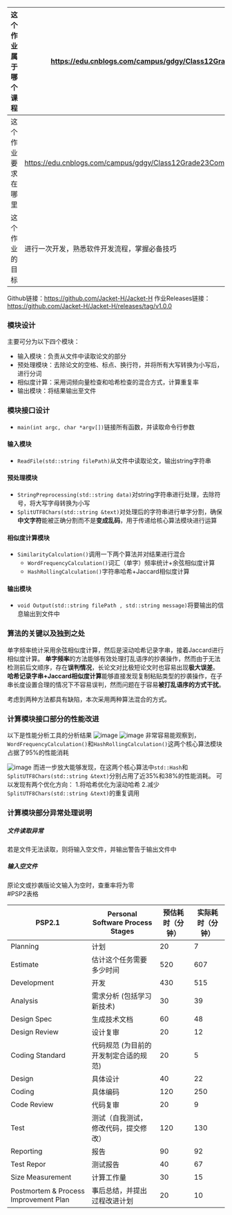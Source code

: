 | 这个作业属于哪个课程 | <https://edu.cnblogs.com/campus/gdgy/Class12Grade23ComputerScience> |
| ---- | ---- |
| 这个作业要求在哪里 | <https://edu.cnblogs.com/campus/gdgy/Class12Grade23ComputerScience/homework/13468> |
| 这个作业的目标 | 进行一次开发，熟悉软件开发流程，掌握必备技巧 |

Github链接：<https://github.com/Jacket-H/Jacket-H>
作业Releases链接：<https://github.com/Jacket-H/Jacket-H/releases/tag/v1.0.0>
<br>
### 模块设计
主要可分为以下四个模块：
* 输入模块：负责从文件中读取论文的部分
* 预处理模块：去除论文的空格、标点、换行符，并将所有大写转换为小写后，进行分词
* 相似度计算：采用词频向量检查和哈希检查的混合方式，计算重复率
* 输出模块：将结果输出至文件
  
### 模块接口设计
- `main(int argc, char *argv[])`链接所有函数，并读取命令行参数
#### 输入模块
- `ReadFile(std::string filePath)`从文件中读取论文，输出string字符串
#### 预处理模块
- `StringPreprocessing(std::string data)`对string字符串进行处理，去除符号，将大写字母转换为小写
- `SplitUTF8Chars(std::string &text)`对处理后的字符串进行单字分割，确保**中文字符**能被正确分割而不是**变成乱码**，用于传递给核心算法模块进行运算
#### 相似度计算模块
- `SimilarityCalculation()`调用一下两个算法并对结果进行混合
  - `WordFrequencyCalculation()`词汇（单字）频率统计+余弦相似度计算
  - `HashRollingCalculation()`字符串哈希+Jaccard相似度计算
#### 输出模块
- `void Output(std::string filePath , std::string message)`将要输出的信息输出到文件中

### 算法的关键以及独到之处
单字频率统计采用余弦相似度计算，然后是滚动哈希记录字串，接着Jaccard进行相似度计算。
**单字频率**的方法能够有效处理打乱语序的抄袭操作，然而由于无法检测前后文顺序，存在**误判情况**，长论文对比极短论文时也容易出现**极大误差**。
**哈希记录字串+Jaccard相似度计算**能够直接发现复制粘贴类型的抄袭操作，在子串长度设置合理的情况下不容易误判，然而问题在于容易**被打乱语序的方式干扰**。

考虑到两种方法都具有缺陷，本次采用两种算法混合的方式。

### 计算模块接口部分的性能改进
以下是性能分析工具的分析结果
![image](https://img2024.cnblogs.com/blog/3699281/202509/3699281-20250922020014561-708782500.png)
![image](https://img2024.cnblogs.com/blog/3699281/202509/3699281-20250922020240154-1229011238.png)
非常容易能观察到，`WordFrequencyCalculation()`和`HashRollingCalculation()`这两个核心算法模块占据了95%的性能消耗

![image](https://img2024.cnblogs.com/blog/3699281/202509/3699281-20250922020642180-1072380995.png)
而进一步放大能够发现，在这两个核心算法中`std::Hash`和`SplitUTF8Chars(std::string &text)`分别占用了近35%和38%的性能消耗。
可以发现有两个优化方向：
1.将哈希优化为滚动哈希
2.减少`SplitUTF8Chars(std::string &text)`的重复调用

### 计算模块部分异常处理说明
##### 文件读取异常
若是文件无法读取，则将输入空文件，并输出警告于输出文件中
##### 输入空文件
原论文或抄袭版论文输入为空时，查重率将为零
<br>
#PSP2表格

| PSP2.1 | Personal Software Process Stages | 预估耗时（分钟） | 实际耗时（分钟） |
| ---- | ---- | ---- | ---- |
| Planning | 计划 | 20 | 7 |
| Estimate | 估计这个任务需要多少时间 | 520 | 607 |
| Development | 开发 | 430 | 515 |
| Analysis | 需求分析 (包括学习新技术) | 30 | 39 |
| Design Spec | 生成技术文档 | 60 | 48 |
| Design Review | 设计复审 | 20 | 12 |
| Coding Standard | 代码规范 (为目前的开发制定合适的规范) | 20 | 5 |
| Design | 具体设计 | 40 | 22 |
| Coding | 具体编码 | 120 | 250 |
| Code Review | 代码复审 | 20 | 9 |
| Test | 测试（自我测试，修改代码，提交修改） | 120 | 130 |
| Reporting | 报告 | 90 | 92 |
| Test Repor | 测试报告 | 40 | 67 |
| Size Measurement | 计算工作量 | 30 | 15 |
| Postmortem & Process Improvement Plan | 事后总结，并提出过程改进计划 | 20 | 10 |

